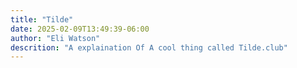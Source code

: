 ```yaml
---
title: "Tilde"
date: 2025-02-09T13:49:39-06:00
author: "Eli Watson"
descrition: "A explaination Of A cool thing called Tilde.club"
---
```

